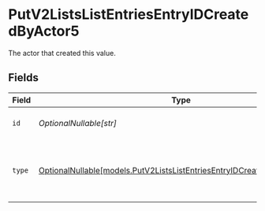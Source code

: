 # PutV2ListsListEntriesEntryIDCreatedByActor5

The actor that created this value.


## Fields

| Field                                                                                                                                    | Type                                                                                                                                     | Required                                                                                                                                 | Description                                                                                                                              |
| ---------------------------------------------------------------------------------------------------------------------------------------- | ---------------------------------------------------------------------------------------------------------------------------------------- | ---------------------------------------------------------------------------------------------------------------------------------------- | ---------------------------------------------------------------------------------------------------------------------------------------- |
| `id`                                                                                                                                     | *OptionalNullable[str]*                                                                                                                  | :heavy_minus_sign:                                                                                                                       | An ID to identify the actor.                                                                                                             |
| `type`                                                                                                                                   | [OptionalNullable[models.PutV2ListsListEntriesEntryIDCreatedByActorType5]](../models/putv2listslistentriesentryidcreatedbyactortype5.md) | :heavy_minus_sign:                                                                                                                       | The type of actor. [Read more information on actor types here](/docs/actors).                                                            |